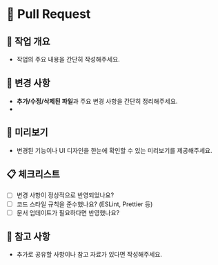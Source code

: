 # 📝 Pull Request

## 🚀 작업 개요

- 작업의 주요 내용을 간단히 작성해주세요.

## 📂 변경 사항

- **추가/수정/삭제된 파일**과 주요 변경 사항을 간단히 정리해주세요.
-

## 👀 미리보기

- 변경된 기능이나 UI 디자인을 한눈에 확인할 수 있는 미리보기를 제공해주세요.

## 📋 체크리스트

- [ ] 변경 사항이 정상적으로 반영되었나요?
- [ ] 코드 스타일 규칙을 준수했나요? (ESLint, Prettier 등)
- [ ] 문서 업데이트가 필요하다면 반영했나요?

## 💬 참고 사항

- 추가로 공유할 사항이나 참고 자료가 있다면 작성해주세요.
